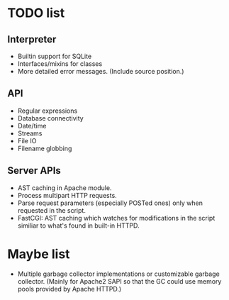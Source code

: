 # TODO list

## Interpreter

- Builtin support for SQLite
- Interfaces/mixins for classes
- More detailed error messages. (Include source position.)

## API

- Regular expressions
- Database connectivity
- Date/time
- Streams
- File IO
- Filename globbing

## Server APIs

- AST caching in Apache module.
- Process multipart HTTP requests.
- Parse request parameters (especially POSTed ones) only when requested in the
  script.
- FastCGI: AST caching which watches for modifications in the script similiar
  to what's found in built-in HTTPD.

# Maybe list

- Multiple garbage collector implementations or customizable garbage collector. (Mainly
  for Apache2 SAPI so that the GC could use memory pools provided by Apache HTTPD.)
